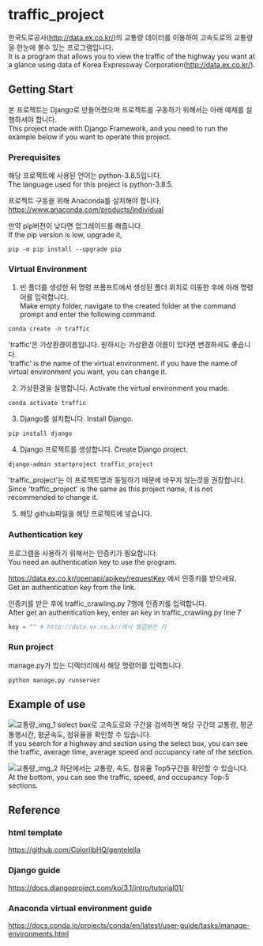 # traffic_project
한국도로공사(http://data.ex.co.kr/)의 교통량 데이터를 이용하여 고속도로의 교통량을 한눈에 볼수 있는 프로그램입니다.<br>
It is a program that allows you to view the traffic of the highway you want at a glance using data of Korea Expressway Corporation(http://data.ex.co.kr/).
## Getting Start
본 프로젝트는 Django로 만들어졌으며 프로젝트를 구동하기 위해서는 아래 예제를 실행하셔야 합니다.<br>
This project made with Django Framework, and you need to run the example below if you want to operate this project.
### Prerequisites

해당 프로젝트에 사용된 언어는 python-3.8.5입니다.<Br>
The language used for this project is python-3.8.5.

프로젝트 구동을 위해 Anaconda를 설치해야 합니다.<br>
https://www.anaconda.com/products/individual

만약 pip버전이 낮다면 업그레이드를 해줍니다.<br>
If the pip version is low, upgrade it,
```
pip -m pip install --upgrade pip
```

### Virtual Environment
1. 빈 폴더를 생성한 뒤 명령 프롬프트에서 생성된 폴더 위치로 이동한 후에 아래 명령어를 입력합니다.<br>
Make empty folder, navigate to the created folder at the command prompt and enter the following command.
```
conda create -n traffic
```
'traffic'은 가상환경이름입니다. 원하시는 가상환경 이름이 있다면 변경하셔도 좋습니다.<br>
'traffic' is the name of the virtual environment. if you have the name of virtual environment you want, you can change it.

2. 가상환경을 실행합니다.
Activate the virtual environment you made.
```
conda activate traffic
```

3. Django를 설치합니다. Install Django.
```
pip install django
```

4. Django 프로젝트를 생성합니다. Create Django project.
```
django-admin startproject traffic_project
```
'traffic_project'는 이 프로젝트명과 동일하기 때문에 바꾸지 않는것을 권장합니다.<br>
Since 'traffic_project' is the same as this project name, it is not recommended to change it.<br>

5. 해당 github파일을 해당 프로젝트에 넣습니다.
 
### Authentication key
프로그램을 사용하기 위해서는 인증키가 필요합니다.<br>
You need an authentication key to use the program.

https://data.ex.co.kr/openapi/apikey/requestKey 에서 인증키를 받으세요.<br>
Get an authentication key from the link.

인증키를 받은 후에 traffic_crawling.py 7행에 인증키를 입력합니다.<br>
After get an authentication key, enter an key in traffic_crawling.py line 7
```python
key = "" # http://data.ex.co.kr/에서 발급받은 키
```

### Run project
manage.py가 있는 디렉터리에서 해당 명령어를 입력합니다.
```
python manage.py runserver
```

## Example of use
![교통량_img_1](https://user-images.githubusercontent.com/62143949/109973695-13491b00-7d3c-11eb-9552-9a67c3ae87d4.JPG)
select box로 고속도로와 구간을 검색하면 해당 구간의 교통량, 평균통행시간, 평균속도, 점유율을 확인할 수 있습니다.<br>
If you search for a highway and section using the select box, you can see the traffic, average time, average speed and occupancy rate of the section.

![교통량_img_2](https://user-images.githubusercontent.com/62143949/109973821-3378da00-7d3c-11eb-8c66-a1c9c3b570fd.JPG)
하단에서는 교통량, 속도, 점유율 Top5구간을 확인할 수 있습니다.<br>
At the bottom, you can see the traffic, speed, and occupancy Top-5 sections.

## Reference
### html template
https://github.com/ColorlibHQ/gentelella

### Django guide
https://docs.djangoproject.com/ko/3.1/intro/tutorial01/

### Anaconda virtual environment guide
https://docs.conda.io/projects/conda/en/latest/user-guide/tasks/manage-environments.html
